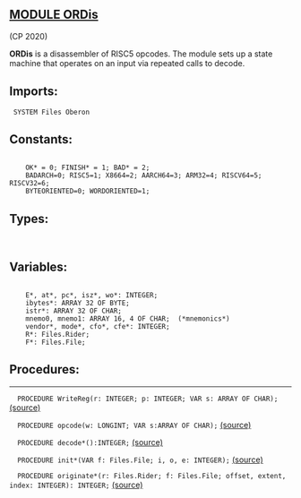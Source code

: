 
## [MODULE ORDis](https://github.com/io-core/Build/blob/main/ORDis.Mod)

(CP 2020)

**ORDis** is a disassembler of RISC5 opcodes.
The module sets up a state machine that operates on an input via repeated calls to decode.


  ## Imports:
` SYSTEM Files Oberon`

## Constants:
```
 
    OK* = 0; FINISH* = 1; BAD* = 2;
    BADARCH=0; RISC5=1; X8664=2; AARCH64=3; ARM32=4; RISCV64=5; RISCV32=6;
    BYTEORIENTED=0; WORDORIENTED=1;

```
## Types:
```


```
## Variables:
```

    E*, at*, pc*, isz*, wo*: INTEGER;
    ibytes*: ARRAY 32 OF BYTE;
    istr*: ARRAY 32 OF CHAR;
    mnemo0, mnemo1: ARRAY 16, 4 OF CHAR;  (*mnemonics*)
    vendor*, mode*, cfo*, cfe*: INTEGER;
    R*: Files.Rider;
    F*: Files.File;

```
## Procedures:
---

`  PROCEDURE WriteReg(r: INTEGER; p: INTEGER; VAR s: ARRAY OF CHAR);` [(source)](https://github.com/io-core/Build/blob/main/ORDis.Mod#L31)


`  PROCEDURE opcode(w: LONGINT; VAR s:ARRAY OF CHAR);` [(source)](https://github.com/io-core/Build/blob/main/ORDis.Mod#L42)


`  PROCEDURE decode*():INTEGER;` [(source)](https://github.com/io-core/Build/blob/main/ORDis.Mod#L82)


`  PROCEDURE init*(VAR f: Files.File; i, o, e: INTEGER);` [(source)](https://github.com/io-core/Build/blob/main/ORDis.Mod#L103)


`  PROCEDURE originate*(r: Files.Rider; f: Files.File; offset, extent, index: INTEGER): INTEGER;` [(source)](https://github.com/io-core/Build/blob/main/ORDis.Mod#L114)

